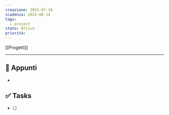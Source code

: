 ```yaml
---
creazione: 2025-07-16
scadenza: 2025-08-14
tags:
  - project
stato: Attivo
priorità:
---
```

[[Progetti]]

---
## 📝 Appunti

- 




## ✅ Tasks

- [ ] 


